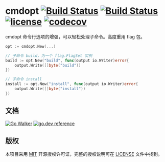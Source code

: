 cmdopt
[![Build Status](https://img.shields.io/endpoint.svg?url=https%3A%2F%2Factions-badge.atrox.dev%2Fissue9%2Fcmdopt%2Fbadge%3Fref%3Dmaster&style=flat)](https://actions-badge.atrox.dev/issue9/cmdopt/goto?ref=master)
[![Build Status](https://travis-ci.org/issue9/cmdopt.svg?branch=master)](https://travis-ci.org/issue9/cmdopt)
[![license](https://img.shields.io/badge/license-MIT-brightgreen.svg?style=flat)](https://opensource.org/licenses/MIT)
[![codecov](https://codecov.io/gh/issue9/cmdopt/branch/master/graph/badge.svg)](https://codecov.io/gh/issue9/cmdopt)
======

cmdopt 命令行选项的增强，可以轻松处理子命令。高度重用 flag 包。

```go
opt := cmdopt.New(...)

// 子命令 build，为一个 flag.FlagSet 实例
build := opt.New("build", func(output io.Writer)error{
    output.Write([]byte("build"))
})

// 子命令 install
install := opt.New("install", func(output io.Writer)error{
    output.Write([]byte("install"))
})
```

文档
----

[![Go Walker](https://gowalker.org/api/v1/badge)](https://gowalker.org/github.com/issue9/cmdopt)
[![go.dev reference](https://img.shields.io/badge/go.dev-reference-007d9c?logo=go&logoColor=white&style=flat-square)](https://pkg.go.dev/github.com/issue9/cmdopt/v7)

版权
----

本项目采用 [MIT](https://opensource.org/licenses/MIT) 开源授权许可证，完整的授权说明可在 [LICENSE](LICENSE) 文件中找到。
